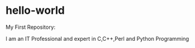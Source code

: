 # hello-world
My First Repository:

I am an IT Professional and expert in C,C++,Perl and Python Programming 

